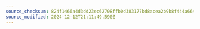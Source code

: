 ```yaml
---
source_checksum: 824f1466a4d3dd23ec62708ffb0d383177bd8acea2b9b8f444a66479f6aac267
source_modified: 2024-12-12T21:11:49.590Z
---
```


